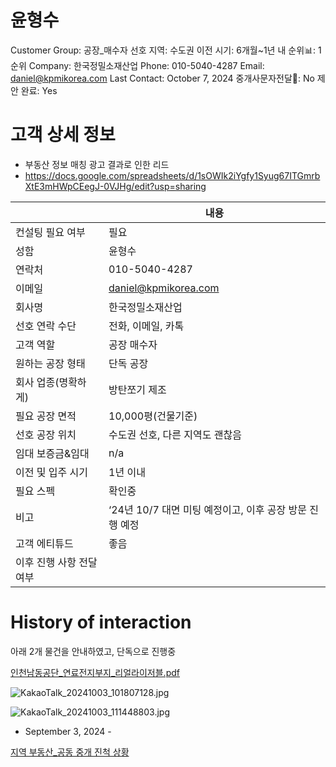 # 윤형수

Customer Group: 공장_매수자
선호 지역: 수도권
이전 시기: 6개월~1년 내
순위📊: 1순위
Company: 한국정밀소재산업
Phone: 010-5040-4287
Email: daniel@kpmikorea.com
Last Contact: October 7, 2024
중개사문자전달📩: No
제안 완료: Yes

# 고객 상세 정보

- 부동산 정보 매칭 광고 결과로 인한 리드
- https://docs.google.com/spreadsheets/d/1sOWIk2iYgfy1Syug67ITGmrbXtE3mHWpCEegJ-0VJHg/edit?usp=sharing

|  | 내용 |
| --- | --- |
| 컨설팅 필요 여부 | 필요 |
| 성함 | 윤형수 |
| 연락처 | 010-5040-4287 |
| 이메일 | [daniel@kpmikorea.com](mailto:daniel@kpmikorea.com) |
| 회사명 | 한국정밀소재산업 |
| 선호 연락 수단 | 전화, 이메일, 카톡 |
| 고객 역할 | 공장 매수자 |
| 원하는 공장 형태 | 단독 공장 |
| 회사 업종(명확하게) | 방탄쪼기 제조 |
| 필요 공장 면적 | 10,000평(건물기준) |
| 선호 공장 위치 | 수도권 선호, 다른 지역도 괜찮음 |
| 임대 보증금&임대 | n/a |
| 이전 및 입주 시기 | 1년 이내 |
| 필요 스펙 | 확인중 |
| 비고 | ‘24년 10/7 대면 미팅 예정이고, 이후 공장 방문 진행 예정 |
| 고객 에티튜드 | 좋음 |
| 이후 진행 사항 전달 여부 |  |

# History of interaction

아래 2개 물건을 안내하였고, 단독으로 진행중

[인천남동공단_연료전지부지_리얼라이저블.pdf](%25EC%259D%25B8%25EC%25B2%259C%25EB%2582%25A8%25EB%258F%2599%25EA%25B3%25B5%25EB%258B%25A8_%25EC%2597%25B0%25EB%25A3%258C%25EC%25A0%2584%25EC%25A7%2580%25EB%25B6%2580%25EC%25A7%2580_%25EB%25A6%25AC%25EC%2596%25BC%25EB%259D%25BC%25EC%259D%25B4%25EC%25A0%2580%25EB%25B8%2594.pdf)

![KakaoTalk_20241003_101807128.jpg](KakaoTalk_20241003_101807128.jpg)

![KakaoTalk_20241003_111448803.jpg](KakaoTalk_20241003_111448803.jpg)

- September 3, 2024 -

[지역 부동산_공동 중개 진척 상황 ](%E1%84%8C%E1%85%B5%E1%84%8B%E1%85%A7%E1%86%A8%20%E1%84%87%E1%85%AE%E1%84%83%E1%85%A9%E1%86%BC%E1%84%89%E1%85%A1%E1%86%AB_%E1%84%80%E1%85%A9%E1%86%BC%E1%84%83%E1%85%A9%E1%86%BC%20%E1%84%8C%E1%85%AE%E1%86%BC%E1%84%80%E1%85%A2%20%E1%84%8C%E1%85%B5%E1%86%AB%E1%84%8E%E1%85%A5%E1%86%A8%20%E1%84%89%E1%85%A1%E1%86%BC%E1%84%92%E1%85%AA%E1%86%BC%20118e98ce7f71817ba198ebe0ea0fce05.csv)